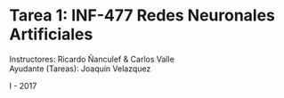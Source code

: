 # Tarea 1: INF-477 Redes Neuronales Artificiales

Instructores: Ricardo Ñanculef & Carlos Valle  
Ayudante (Tareas): Joaquín Velazquez 
 
I - 2017
